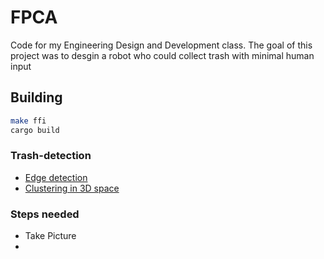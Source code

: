 # FPCA
Code for my Engineering Design and Development class. The goal of this project was to desgin a robot who could collect trash with minimal human input 

## Building
```bash
make ffi
cargo build
```


### Trash-detection

- [Edge detection](https://ietresearch.onlinelibrary.wiley.com/doi/full/10.1049/iet-ipr.2013.0062)
- [Clustering in 3D space](https://stackoverflow.com/questions/3482161/3d-clustering-algorithm)

### Steps needed
- Take Picture
- 